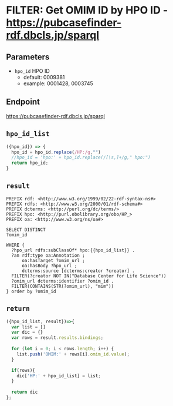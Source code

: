 # FILTER: Get OMIM ID by HPO ID - https://pubcasefinder-rdf.dbcls.jp/sparql
## Parameters
* `hpo_id` HPO ID
  * default: 0009381
  * example: 0001428, 0003745

## Endpoint
https://pubcasefinder-rdf.dbcls.jp/sparql

## `hpo_id_list`
```javascript
({hpo_id}) => {
  hpo_id = hpo_id.replace(/HP:/g,"")
  //hpo_id = 'hpo:' + hpo_id.replace(/[\s,]+/g," hpo:")
  return hpo_id;
}
```

## `result`
```sparql
PREFIX rdf: <http://www.w3.org/1999/02/22-rdf-syntax-ns#>
PREFIX rdfs: <http://www.w3.org/2000/01/rdf-schema#>
PREFIX dcterms: <http://purl.org/dc/terms/>
PREFIX hpo: <http://purl.obolibrary.org/obo/HP_>
PREFIX oa: <http://www.w3.org/ns/oa#>

SELECT DISTINCT
?omim_id

WHERE {
  ?hpo_url rdfs:subClassOf* hpo:{{hpo_id_list}} .
  ?an rdf:type oa:Annotation ;
      oa:hasTarget ?omim_url ;
      oa:hasBody ?hpo_url ;
      dcterms:source [dcterms:creator ?creator] .
  FILTER(?creator NOT IN("Database Center for Life Science"))
  ?omim_url dcterms:identifier ?omim_id .
  FILTER(CONTAINS(STR(?omim_url), "mim"))
} order by ?omim_id
```

## `return`
```javascript
({hpo_id_list, result})=>{ 
  var list = []
  var dic = {}
  var rows = result.results.bindings;
  
  for (let i = 0; i < rows.length; i++) {
    list.push('OMIM:' + rows[i].omim_id.value);
  }

  if(rows){
    dic['HP:' + hpo_id_list] = list;
  }
  
  return dic
};
